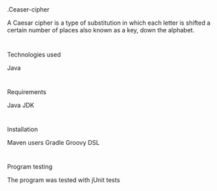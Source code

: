 ##
.Ceaser-cipher

A Caesar cipher is a type of substitution in which each letter is shifted a certain number of places also known as a key, down the alphabet.
#
Technologies used

Java
#
Requirements

Java JDK
#
Installation

Maven users
Gradle Groovy DSL
#
Program testing

The program was tested with jUnit tests


